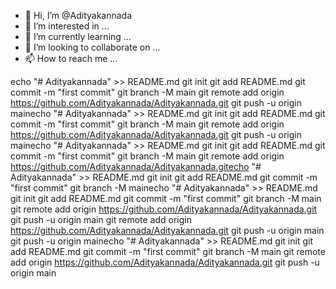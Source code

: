 - 👋 Hi, I’m @Adityakannada
- 👀 I’m interested in ...
- 🌱 I’m currently learning ...
- 💞️ I’m looking to collaborate on ...
- 📫 How to reach me ...

<!---
Adityakannada/Adityakannada is a ✨ special ✨ repository because its `README.md` (this file) appears on your GitHub profile.
You can click the Preview link to take a look at your changes.
--->
echo "# Adityakannada" >> README.md
git init
git add README.md
git commit -m "first commit"
git branch -M main
git remote add origin https://github.com/Adityakannada/Adityakannada.git
git push -u origin mainecho "# Adityakannada" >> README.md
git init
git add README.md
git commit -m "first commit"
git branch -M main
git remote add origin https://github.com/Adityakannada/Adityakannada.git
git push -u origin mainecho "# Adityakannada" >> README.md
git init
git add README.md
git commit -m "first commit"
git branch -M main
git remote add origin https://github.com/Adityakannada/Adityakannada.gitecho "# Adityakannada" >> README.md
git init
git add README.md
git commit -m "first commit"
git branch -M mainecho "# Adityakannada" >> README.md
git init
git add README.md
git commit -m "first commit"
git branch -M main
git remote add origin https://github.com/Adityakannada/Adityakannada.git
git push -u origin main
git remote add origin https://github.com/Adityakannada/Adityakannada.git
git push -u origin main
git push -u origin mainecho "# Adityakannada" >> README.md
git init
git add README.md
git commit -m "first commit"
git branch -M main
git remote add origin https://github.com/Adityakannada/Adityakannada.git
git push -u origin main
